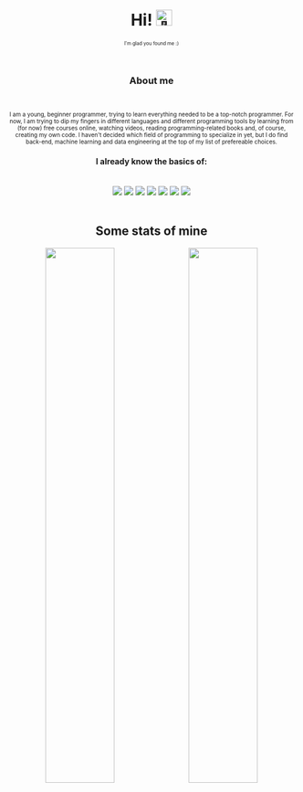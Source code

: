 <h1 align="center">Hi! <img src="https://github.com/wervlad/wervlad/assets/24524555/766d336d-b87d-44ba-807c-c51de2bc6b4d" width="28px" alt="👋"></h1>
<p align="center" style="font-size:10px">
  <sub>I'm glad you found me :)</sub>
</p>
<br>

<h3 align="center">About me</h5><br>
<p align="center" style="font-size:10px">
  I am a young, beginner programmer, trying to learn everything needed to be a top-notch programmer. For now, I am trying to dip my fingers in different languages and different programming tools by learning from (for now) free courses online, watching videos, reading programming-related books and, of course, creating my own code. I haven't decided which field of programming to specialize in yet, but I do find back-end, machine learning and data engineering at the top of my list of prefereable choices.
</p>

<h4 align="center"> I already know the basics of:</h4><br>
<div align="center">
  <a href=""> <img src="https://img.shields.io/badge/python-black?style=for-the-badge&logo=python"></a>
  <a href=""> <img src="https://img.shields.io/badge/c++-black?style=for-the-badge&logo=cplusplus"></a>
  <a href=""> <img src="https://img.shields.io/badge/bash-black?style=for-the-badge&logo=gnu-bash&logoColor=white"></a>
  <a href=""> <img src="https://img.shields.io/badge/html5-black?style=for-the-badge&logo=html5"></a>
  <a href=""> <img src="https://img.shields.io/badge/sql-black?style=for-the-badge&logo=mysql"></a>
  <a href=""> <img src="https://img.shields.io/badge/Windows-black?style=for-the-badge&logo=Windows"></a>
  <a href=""> <img src="https://img.shields.io/badge/linux-black?style=for-the-badge&logo=Linux"></a>
</div>
<br>
<h2 align="center">Some stats of mine</h2>
<div align="center">
  <img src="https://github-readme-stats-git-masterrstaa-rickstaa.vercel.app/api?username=TomasBruh&show_icons=true&theme=transparent&hide_border=true&custom_title=Github+Status&hide=contribs" width="49%">
  <img src="https://github-readme-stats-git-masterrstaa-rickstaa.vercel.app/api/top-langs?username=TomasBruh&layout=compact&theme=transparent&hide_border=true" width="49%"> 
</div>



<!--

Here are some ideas to get you started:

- 🔭 I’m currently working on ...
- 🌱 I’m currently learning ...
- 👯 I’m looking to collaborate on ...
- 🤔 I’m looking for help with ...
- 💬 Ask me about ...
- 📫 How to reach me: ...
- 😄 Pronouns: ...
- ⚡ Fun fact: ...
-->
